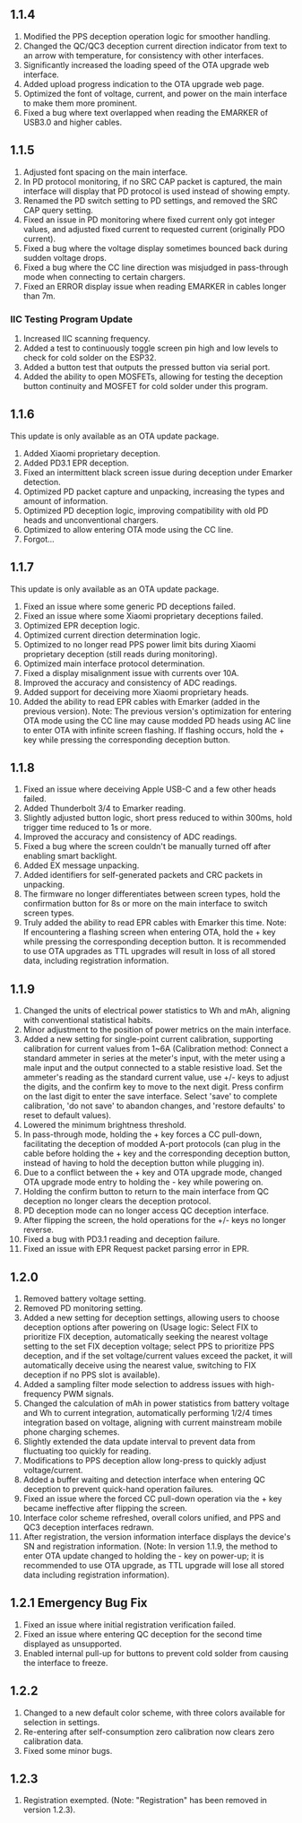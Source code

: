 ## 1.1.4
1. Modified the PPS deception operation logic for smoother handling.
2. Changed the QC/QC3 deception current direction indicator from text to an arrow with temperature, for consistency with other interfaces.
3. Significantly increased the loading speed of the OTA upgrade web interface.
4. Added upload progress indication to the OTA upgrade web page.
5. Optimized the font of voltage, current, and power on the main interface to make them more prominent.
6. Fixed a bug where text overlapped when reading the EMARKER of USB3.0 and higher cables.

## 1.1.5
1. Adjusted font spacing on the main interface.
2. In PD protocol monitoring, if no SRC CAP packet is captured, the main interface will display that PD protocol is used instead of showing empty.
3. Renamed the PD switch setting to PD settings, and removed the SRC CAP query setting.
4. Fixed an issue in PD monitoring where fixed current only got integer values, and adjusted fixed current to requested current (originally PDO current).
5. Fixed a bug where the voltage display sometimes bounced back during sudden voltage drops.
6. Fixed a bug where the CC line direction was misjudged in pass-through mode when connecting to certain chargers.
7. Fixed an ERROR display issue when reading EMARKER in cables longer than 7m.

### IIC Testing Program Update
1. Increased IIC scanning frequency.
2. Added a test to continuously toggle screen pin high and low levels to check for cold solder on the ESP32.
3. Added a button test that outputs the pressed button via serial port.
4. Added the ability to open MOSFETs, allowing for testing the deception button continuity and MOSFET for cold solder under this program.

## 1.1.6
This update is only available as an OTA update package.
1. Added Xiaomi proprietary deception.
2. Added PD3.1 EPR deception.
3. Fixed an intermittent black screen issue during deception under Emarker detection.
4. Optimized PD packet capture and unpacking, increasing the types and amount of information.
5. Optimized PD deception logic, improving compatibility with old PD heads and unconventional chargers.
6. Optimized to allow entering OTA mode using the CC line.
7. Forgot...

## 1.1.7
This update is only available as an OTA update package.
1. Fixed an issue where some generic PD deceptions failed.
2. Fixed an issue where some Xiaomi proprietary deceptions failed.
3. Optimized EPR deception logic.
4. Optimized current direction determination logic.
5. Optimized to no longer read PPS power limit bits during Xiaomi proprietary deception (still reads during monitoring).
6. Optimized main interface protocol determination.
7. Fixed a display misalignment issue with currents over 10A.
8. Improved the accuracy and consistency of ADC readings.
9. Added support for deceiving more Xiaomi proprietary heads.
10. Added the ability to read EPR cables with Emarker (added in the previous version).
Note: The previous version's optimization for entering OTA mode using the CC line may cause modded PD heads using AC line to enter OTA with infinite screen flashing. If flashing occurs, hold the + key while pressing the corresponding deception button.

## 1.1.8
1. Fixed an issue where deceiving Apple USB-C and a few other heads failed.
2. Added Thunderbolt 3/4 to Emarker reading.
3. Slightly adjusted button logic, short press reduced to within 300ms, hold trigger time reduced to 1s or more.
4. Improved the accuracy and consistency of ADC readings.
5. Fixed a bug where the screen couldn't be manually turned off after enabling smart backlight.
6. Added EX message unpacking.
7. Added identifiers for self-generated packets and CRC packets in unpacking.
8. The firmware no longer differentiates between screen types, hold the confirmation button for 8s or more on the main interface to switch screen types.
9. Truly added the ability to read EPR cables with Emarker this time.
Note: If encountering a flashing screen when entering OTA, hold the + key while pressing the corresponding deception button. It is recommended to use OTA upgrades as TTL upgrades will result in loss of all stored data, including registration information.

## 1.1.9
1. Changed the units of electrical power statistics to Wh and mAh, aligning with conventional statistical habits.
2. Minor adjustment to the position of power metrics on the main interface.
3. Added a new setting for single-point current calibration, supporting calibration for current values from 1~6A (Calibration method: Connect a standard ammeter in series at the meter's input, with the meter using a male input and the output connected to a stable resistive load. Set the ammeter's reading as the standard current value, use +/- keys to adjust the digits, and the confirm key to move to the next digit. Press confirm on the last digit to enter the save interface. Select 'save' to complete calibration, 'do not save' to abandon changes, and 'restore defaults' to reset to default values).
4. Lowered the minimum brightness threshold.
5. In pass-through mode, holding the + key forces a CC pull-down, facilitating the deception of modded A-port protocols (can plug in the cable before holding the + key and the corresponding deception button, instead of having to hold the deception button while plugging in).
6. Due to a conflict between the + key and OTA upgrade mode, changed OTA upgrade mode entry to holding the - key while powering on.
7. Holding the confirm button to return to the main interface from QC deception no longer clears the deception protocol.
8. PD deception mode can no longer access QC deception interface.
9. After flipping the screen, the hold operations for the +/- keys no longer reverse.
10. Fixed a bug with PD3.1 reading and deception failure.
11. Fixed an issue with EPR Request packet parsing error in EPR.

## 1.2.0
1. Removed battery voltage setting.
2. Removed PD monitoring setting.
3. Added a new setting for deception settings, allowing users to choose deception options after powering on (Usage logic: Select FIX to prioritize FIX deception, automatically seeking the nearest voltage setting to the set FIX deception voltage; select PPS to prioritize PPS deception, and if the set voltage/current values exceed the packet, it will automatically deceive using the nearest value, switching to FIX deception if no PPS slot is available).
4. Added a sampling filter mode selection to address issues with high-frequency PWM signals.
5. Changed the calculation of mAh in power statistics from battery voltage and Wh to current integration, automatically performing 1/2/4 times integration based on voltage, aligning with current mainstream mobile phone charging schemes.
6. Slightly extended the data update interval to prevent data from fluctuating too quickly for reading.
7. Modifications to PPS deception allow long-press to quickly adjust voltage/current.
8. Added a buffer waiting and detection interface when entering QC deception to prevent quick-hand operation failures.
9. Fixed an issue where the forced CC pull-down operation via the + key became ineffective after flipping the screen.
10. Interface color scheme refreshed, overall colors unified, and PPS and QC3 deception interfaces redrawn.
11. After registration, the version information interface displays the device's SN and registration information.
(Note: In version 1.1.9, the method to enter OTA update changed to holding the - key on power-up; it is recommended to use OTA upgrade, as TTL upgrade will lose all stored data including registration information).

## 1.2.1 Emergency Bug Fix
1. Fixed an issue where initial registration verification failed.
2. Fixed an issue where entering QC deception for the second time displayed as unsupported.
3. Enabled internal pull-up for buttons to prevent cold solder from causing the interface to freeze.

## 1.2.2
1. Changed to a new default color scheme, with three colors available for selection in settings.
2. Re-entering after self-consumption zero calibration now clears zero calibration data.
3. Fixed some minor bugs.

## 1.2.3
1. Registration exempted.
(Note: "Registration" has been removed in version 1.2.3).
